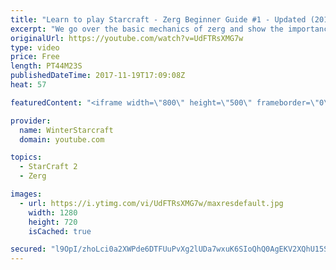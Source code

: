 ```yaml
---
title: "Learn to play Starcraft - Zerg Beginner Guide #1 - Updated (2017)"
excerpt: "We go over the basic mechanics of zerg and show the importance of understanding at least some of what your opponent is doing.  This guide is meant for players with an understanding of the objectives of starcraft but without any strong direction or gameplan, especially for each specific race! -- Watch"
originalUrl: https://youtube.com/watch?v=UdFTRsXMG7w
type: video
price: Free
length: PT44M23S
publishedDateTime: 2017-11-19T17:09:08Z
heat: 57

featuredContent: "<iframe width=\"800\" height=\"500\" frameborder=\"0\" src=\"https://www.youtube.com/embed/UdFTRsXMG7w\" allow=\"accelerometer; autoplay; encrypted-media; gyroscope; picture-in-picture\" allowfullscreen></iframe>"

provider:
  name: WinterStarcraft
  domain: youtube.com

topics:
  - StarCraft 2
  - Zerg

images:
  - url: https://i.ytimg.com/vi/UdFTRsXMG7w/maxresdefault.jpg
    width: 1280
    height: 720
    isCached: true

secured: "l9OpI/zhoLci0a2XWPde6DTFUuPvXg2lUDa7wxuK6SIoQhQ0AgEKV2XQhU15SS0TkcBwyBJEbk0olJ79MlCElC7xd3RzdejmAfW3UYH0U/YYPNnW9yYlozRkkBBOvWK4wSRnIx88c45bBc0ByRR/GrG7x6DOso0Oi1gq8KpDQQtvUQP5cN+KxHeHKO/Tc5yfdnC/twho8vfPcc5zwciq3gujSy2lIAF/Mxtc8VrHH8pdnGSRJTAOyLRhq63YGyiWI8qEb2BYGKt4225GCI0HHy6QkuFfT+F+M70GFiulUZHHeWow0Km+EThZmJcg2k68XDcbIoc7EPSIVZI4DvpEJieydCuvLiYXV4IiqKl2fWT2VHB+duTxAb3svnwEj/NP/hEs5WVx4MCYFRTAIv+grM820+0bfnBC25ddqn95iOLVoTFJ2/SpX0To2skGoLv3;fzw/n4MhH6v/4B60KNMA0g=="
---
```


